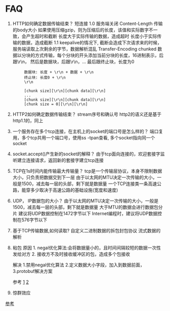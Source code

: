 # FAQ

1. HTTP如何确定数据传输结束？
    短连接
        1.0 服务端关闭
    Content-Length
        传输的body大小
        如果使用压缩gzip，则为压缩后的长度，该值和实际数字不一致，会产生超时和截断
            长度大于实际传输的数据，造成超时
            长度小于实际传输的数据，造成截断
                1.1 keepalive的情况下, 截断会造成下次请求来的时候，服务端读取上次剩余的字节，数据解析混乱
    Transfer-Encoding
        chunked
            数据以分块的方式传输，每个分块的开头添加当前分块的长度，16进制表示，后跟\r\n，
            然后是数据块，后跟\r\n，... 最后跟终止块，长度为0

            数据块: 长度 + \r\n + 数据 + \r\n
            终止块: 长度0 + \r\n
            \r\n

            [chunk size][\r\n][chunk data][\r\n]
            ...
            [chunk size][\r\n][chunk data][\r\n]
            [chunk size = 0][\r\n][\r\n]

2. HTTP2如何确定数据传输结束？
    stream序号和确认号
    http2的语义还是基于http1.1的，同上

3. 一个服务存在多个tcp连接，在主机上的socket的端口号是怎么样的？
    端口复用，多个tcp共用一个端口号，使用ss -tpan查看, 多个socket指向同一个socket

4. socket.accept()产生新的socket的解释？
    由于tcp面向连接的，欢迎套接字监听建立连接请求，返回新的套接字建立tcp连接

5. TCP在1s时间内能传输最大传输量？
    tcp是一个传输层协议，本身不限制数据大小，只负责把数据交到下一层
    由于以太网的MTU决定一次传输的大小，一般是1500，减去每一层的头部，剩下就是数据量
    一个TCP连接类一条高速公路，能穿多少取决于高速公路的基础设施(宽度和速度)

6. UDP， IP数据包的大小？
   由于以太网的MTU决定一次传输的大小，一般是1500，减去每一层的头部，剩下就是数据量
   大于MTU的数据会进行数据包分片
   建议将UDP数据控制在1472字节以下
   Internet编程时，建议将UDP数据控制在576字节以下

7. 基于TCP传输数据,如何读取?
    自定义二进制数据的拆包封包协议
    流式数据的解析

8. 粘包
    原因
        1. negal优化算法:会将数据量小的，且时间间隔较短的数据一次性发给对方
        2. 接收方不及时接收缓冲区的包，造成多个包接收

    解决
        1.禁用negal优化算法
        2.定义数据大小字段，加入到数据前面，
        3.protobuf解决方案

    参考
    [1](https://www.cnblogs.com/juepei/p/4421569.html)
    [2](https://www.cnblogs.com/sui776265233/p/9289858.html)

9. 惊群效应

[参考](https://manjusaka.itscoder.com/posts/2019/03/28/somthing-about-thundering-herd/)
